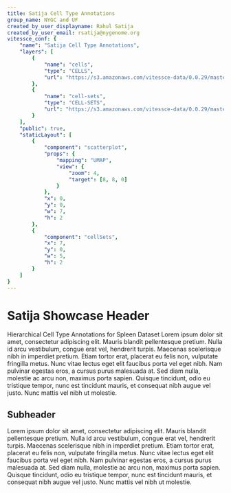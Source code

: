 ```yaml
---
title: Satija Cell Type Annotations
group_name: NYGC and UF
created_by_user_displayname: Rahul Satija
created_by_user_email: rsatija@nygenome.org
vitessce_conf: {
    "name": "Satija Cell Type Annotations",
    "layers": [
        {
            "name": "cells",
            "type": "CELLS",
            "url": "https://s3.amazonaws.com/vitessce-data/0.0.29/master_release/satija/7fd04d1aba61c35843dd2eb6a19d2545.cells.json"
        },
        {
            "name": "cell-sets",
            "type": "CELL-SETS",
            "url": "https://s3.amazonaws.com/vitessce-data/0.0.29/master_release/satija/7fd04d1aba61c35843dd2eb6a19d2545.cell-sets.json"
        }
    ],
    "public": true,
    "staticLayout": [
        {
            "component": "scatterplot",
            "props": {
                "mapping": "UMAP",
                "view": {
                    "zoom": 4,
                    "target": [8, 8, 0]
                }
            },
            "x": 0,
            "y": 0,
            "w": 7,
            "h": 2
        },
        {
            "component": "cellSets",
            "x": 7,
            "y": 0,
            "w": 5,
            "h": 2
        }
    ]
}
---
```

<!-- TODO: Get a real description. -->
# Satija Showcase Header
Hierarchical Cell Type Annotations for Spleen Dataset
Lorem ipsum dolor sit amet, consectetur adipiscing elit. Mauris blandit pellentesque pretium. 
Nulla id arcu vestibulum, congue erat vel, hendrerit turpis. Maecenas scelerisque nibh in imperdiet pretium. 
Etiam tortor erat, placerat eu felis non, vulputate fringilla metus. 
Nunc vitae lectus eget elit faucibus porta vel eget nibh. Nam pulvinar egestas eros, a cursus purus malesuada at. 
Sed diam nulla, molestie ac arcu non, maximus porta sapien. Quisque tincidunt, odio eu tristique tempor, nunc est tincidunt mauris, et consequat nibh augue vel justo. 
Nunc mattis vel nibh ut molestie.

## Subheader
Lorem ipsum dolor sit amet, consectetur adipiscing elit. Mauris blandit pellentesque pretium. 
Nulla id arcu vestibulum, congue erat vel, hendrerit turpis. Maecenas scelerisque nibh in imperdiet pretium. 
Etiam tortor erat, placerat eu felis non, vulputate fringilla metus. 
Nunc vitae lectus eget elit faucibus porta vel eget nibh. Nam pulvinar egestas eros, a cursus purus malesuada at. 
Sed diam nulla, molestie ac arcu non, maximus porta sapien. Quisque tincidunt, odio eu tristique tempor, nunc est tincidunt mauris, et consequat nibh augue vel justo. 
Nunc mattis vel nibh ut molestie.